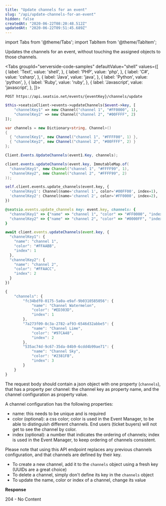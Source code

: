 ```yaml
---
title: "Update channels for an event"
slug: "/api/update-channels-for-an-event"
hidden: false
createdAt: "2020-06-22T08:20:48.512Z"
updatedAt: "2020-06-22T09:51:45.689Z"
---
```


import Tabs from '@theme/Tabs';
import TabItem from '@theme/TabItem';

Updates the channels for an event, without touching the assigned objects to those channels.



<Tabs 
  groupId="serverside-code-samples"
  defaultValue="shell"
  values={[
{ label: 'Text', value: 'shell', },
{ label: 'PHP', value: 'php', },
{ label: 'C#', value: 'csharp', },
{ label: 'Java', value: 'java', },
{ label: 'Python', value: 'python', },
{ label: 'Ruby', value: 'ruby', },
{ label: 'Javascript', value: 'javascript', },
]}>
<TabItem value='shell'>

```shell
POST https://api.seatsio.net/events/{eventKey}/channels/update
```

</TabItem>
<TabItem value='php'>

```php
$this->seatsioClient->events->updateChannels($event->key, [
	"channelKey1" => new Channel("channel 1", "#FF0000", 1),
	"channelKey2" => new Channel("channel 2", "#00FFFF", 2)
]);
```

</TabItem>
<TabItem value='csharp'>

```csharp
var channels = new Dictionary<string, Channel>()
{
  { "channelKey1", new Channel("channel 1", "#FFFF00", 1) },
  { "channelKey2", new Channel("channel 2", "#00FFFF", 2) }
};

Client.Events.UpdateChannels(event1.Key, channels);
```

</TabItem>
<TabItem value='java'>

```java
client.events.updateChannels(event.key, ImmutableMap.of(
  "channelKey1", new Channel("channel 1", "#FFFF99", 1),
  "channelKey2", new Channel("channel 2", "#FFFF99", 2)
));
```

</TabItem>
<TabItem value='python'>

```python
self.client.events.update_channels(event.key, {
  'channelKey1': Channel(name='channel 1', color='#00FF00', index=1),
  'channelKey2': Channel(name='channel 2', color='#FF0000', index=2),
})
```

</TabItem>
<TabItem value='ruby'>

```ruby
@seatsio.events.update_channels key: event.key, channels: {
  "channelKey1" => {"name" => "channel 1", "color" => "#FF0000", "index" => 1},
  "channelKey2" => {"name" => "channel 2", "color" => "#0000FF", "index" => 2}
}
```

</TabItem>
<TabItem value='javascript'>

```javascript
await client.events.updateChannels(event.key, {
  "channelKey1": {
    "name": "channel 1",
    "color": "#FFAABB",
    "index": 1
  },
  "channelKey2": {
    "name": "channel 2",
    "color": "#FFAACC",
    "index": 2
  }
})
```

</TabItem>
</Tabs>





```javascript
{
    "channels": {
        "fc34bdf0-0175-5a0a-e9af-9b0310585056": {
            "name": "Channel Watermelon",
            "color": "#ED303D",
            "index": 1
        },
        "7a273f09-8c3a-2782-af93-6546d32abbe5": {
            "name": "Channel Lime",
            "color": "#97CA48",
            "index": 2
        },
        "535ac74d-9c67-35da-84b9-6cdd4b99ae71": {
            "name": "Channel Sky",
            "color": "#2381FB",
            "index": 3
        }
    }
}
```

The request body should contain a json object with one property (`channels`), that has a property per channel: the channel key as property name, and the channel configuration as property value. 

A channel configuration has the following properties: 
* name: this needs to be unique and is required
* color (optional): a css color; color is used in the Event Manager, to be able to distinguish different channels. End users (ticket buyers) will not get to see the channel by color. 
* index (optional): a number that indicates the ordering of channels; index is used in the Event Manager, to keep ordering of channels consistent.  

Please note that using this API endpoint replaces any previous channels configuration, and that channels are defined by their key. 
* To create a new channel, add it to the `channels` object using a fresh key (UUIDs are a great choice)
* To delete a channel, simply don't define its key in the `channels` object
* To update the name, color or index of a channel, change its value

**Response**

204 - No Content
